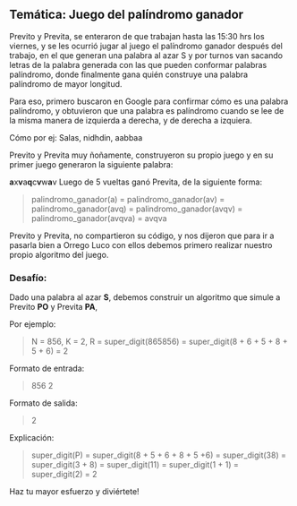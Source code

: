 ## Temática: Juego del palíndromo ganador

Previto y Previta, se enteraron de que trabajan hasta las 15:30 hrs los viernes, y se les ocurrió jugar al juego el palíndromo ganador después del trabajo, en el que generan una palabra al azar S y por turnos van sacando letras de la palabra generada con las que pueden conformar palabras palíndromo, donde finalmente gana quién construye una palabra palíndromo de mayor longitud.

Para eso, primero buscaron en Google para confirmar cómo es una palabra palíndromo, y obtuvieron que una palabra es palíndromo cuando se lee de la misma manera de izquierda a derecha, y de derecha a izquiera.

Cómo por ej: Salas, nidhdin, aabbaa

Previto y Previta muy ñoñamente, construyeron su propio juego y en su primer juego generaron la siguiente palabra:

**a**x**v**a**q**c**v**w**a**v
Luego de 5 vueltas ganó Previta, de la siguiente forma:

> palindromo_ganador(a)
> = palindromo_ganador(av)
> = palindromo_ganador(avq)
> = palindromo_ganador(avqv)
> = palindromo_ganador(avqva)
> = avqva

Previto y Previta, no compartieron su código, y nos dijeron que para ir a pasarla bien a Orrego Luco con ellos debemos primero realizar nuestro propio algoritmo del juego.

### Desafío:

Dado una palabra al azar **S**, debemos construir un algoritmo que simule a Previto **PO** y Previta **PA**,

Por ejemplo:

> N = 856, K = 2, R = super_digit(865856) = super_digit(8 + 6 + 5 + 8 + 5 + 6) = 2

Formato de entrada:

> 856 2

Formato de salida:

> 2

Explicación:

> super_digit(P) = super_digit(8 + 5 + 6 + 8 + 5 +6)
> = super_digit(38)
> = super_digit(3 + 8)
> = super_digit(11)
> = super_digit(1 + 1)
> = super_digit(2)
> = 2

Haz tu mayor esfuerzo y diviértete!
